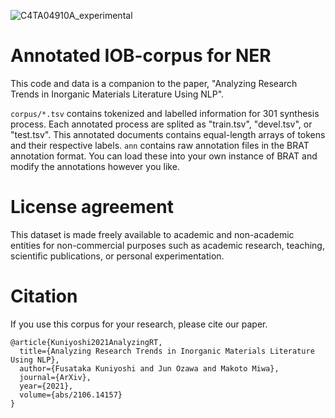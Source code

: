 ![C4TA04910A_experimental](https://user-images.githubusercontent.com/12994311/132538133-dd1161f3-796d-4c7a-b94c-c1cd6eea8bf2.png)

# Annotated IOB-corpus for NER
This code and data is a companion to the paper, "Analyzing Research Trends in Inorganic Materials Literature Using NLP".

`corpus/*.tsv` contains tokenized and labelled information for 301 synthesis process. Each annotated process are splited as "train.tsv", "devel.tsv", or "test.tsv". This annotated documents contains equal-length arrays of tokens and their respective labels.
`ann` contains raw annotation files in the BRAT annotation format. You can load these into your own instance of BRAT and modify the annotations however you like.

# License agreement
This dataset is made freely available to academic and non-academic entities for non-commercial purposes such as academic research, teaching, scientific publications, or personal experimentation.

# Citation
If you use this corpus for your research, please cite our paper.
```
@article{Kuniyoshi2021AnalyzingRT,
  title={Analyzing Research Trends in Inorganic Materials Literature Using NLP},
  author={Fusataka Kuniyoshi and Jun Ozawa and Makoto Miwa},
  journal={ArXiv},
  year={2021},
  volume={abs/2106.14157}
}
```
